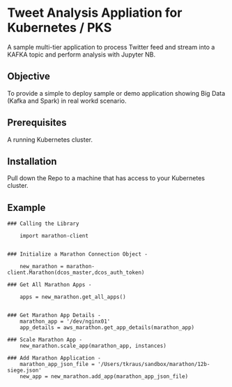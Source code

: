 # Tweet Analysis Appliation for Kubernetes / PKS
A sample multi-tier application to process Twitter feed and stream into a KAFKA topic and perform analysis with Jupyter NB.

## Objective
To provide a simple to deploy sample or demo application showing Big Data (Kafka and Spark) in real workd scenario.

## Prerequisites
A running Kubernetes cluster.


## Installation

Pull down the Repo to a machine that has access to your Kubernetes cluster.



## Example

	### Calling the Library

		import marathon-client


	### Initialize a Marathon Connection Object -

		new_marathon = marathon-client.Marathon(dcos_master,dcos_auth_token)

	### Get All Marathon Apps -

		apps = new_marathon.get_all_apps()


	### Get Marathon App Details -
		marathon_app = '/dev/nginx01'
		app_details = aws_marathon.get_app_details(marathon_app)

	### Scale Marathon App -
		new_marathon.scale_app(marathon_app, instances)

	### Add Marathon Application -
		marathon_app_json_file = '/Users/tkraus/sandbox/marathon/12b-siege.json'
		new_app = new_marathon.add_app(marathon_app_json_file)